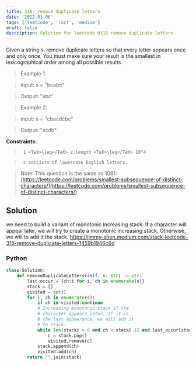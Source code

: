 ```yaml
---
title: 316. remove duplicate letters
date: '2022-01-06'
tags: ['leetcode', 'rust', 'medium']
draft: false
description: Solution for leetcode 0316 remove duplicate letters
---
```


 

  Given a string s, remove duplicate letters so that every letter appears once and only once. You must make sure your result is the smallest in lexicographical order among all possible results.

   

 >   Example 1:

  

 >   Input: s <TeX>=</TeX> "bcabc"

 >   Output: "abc"

  

 >   Example 2:

  

 >   Input: s <TeX>=</TeX> "cbacdcbc"

 >   Output: "acdb"

  

   

  **Constraints:**

  

 >   	1 <TeX>\leq</TeX> s.length <TeX>\leq</TeX> 10^4

 >   	s consists of lowercase English letters.

  

   

 >   Note: This question is the same as 1081: [https://leetcode.com/problems/smallest-subsequence-of-distinct-characters/](https://leetcode.com/problems/smallest-subsequence-of-distinct-characters/)


## Solution
 we need to build a variant of monotonic increasing stack. If a character will appear later, we will try to create a monotonic increasing stack. Otherwise, we will to add it the stack. 
https://jimmy-shen.medium.com/stack-leetcode-316-remove-duplicate-letters-1459b1946c6d

### Python
```python
class Solution:
    def removeDuplicateLetters(self, s: str) -> str:
        last_occur = {ch:i for i, ch in enumerate(s)}
        stack = []
        visited = set()
        for i, ch in enumerate(s):
            if ch in visited:continue
            # Increasing monotonic stack if the 
            # character appears later. If it is 
            # the last appearance, we will add it 
            # to stack.
            while len(stack) > 0 and ch < stack[-1] and last_occur[stack[-1]] > i:
                c = stack.pop()
                visited.remove(c)
            stack.append(ch)
            visited.add(ch)
        return "".join(stack)
```
